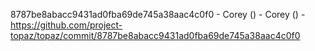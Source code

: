 8787be8abacc9431ad0fba69de745a38aac4c0f0 - Corey () - Corey () - https://github.com/project-topaz/topaz/commit/8787be8abacc9431ad0fba69de745a38aac4c0f0
